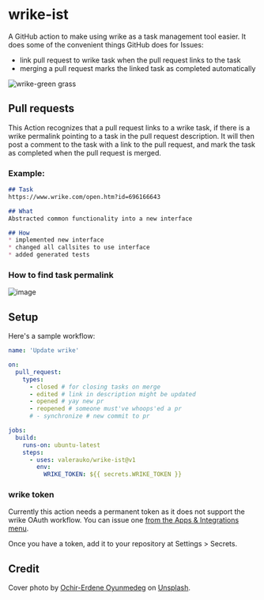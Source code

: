 # wrike-ist

A GitHub action to make using wrike as a task management tool easier. It does some of the convenient things GitHub does for Issues:

* link pull request to wrike task when the pull request links to the task
* merging a pull request marks the linked task as completed automatically

![wrike-green grass](https://repository-images.githubusercontent.com/370986019/438bfa00-bee4-11eb-86c2-03452b4e91f4)

## Pull requests

This Action recognizes that a pull request links to a wrike task, if there is a wrike permalink pointing to a task in the pull request description. It will then post a comment to the task with a link to the pull request, and mark the task as completed when the pull request is merged.

### Example:

```markdown
## Task
https://www.wrike.com/open.htm?id=696166643

## What
Abstracted common functionality into a new interface

## How
* implemented new interface
* changed all callsites to use interface
* added generated tests
```

### How to find task permalink

![image](https://user-images.githubusercontent.com/6322484/119765500-56a3c780-beee-11eb-8af6-c2d4085682f2.png)


## Setup

Here's a sample workflow:

```yaml
name: 'Update wrike'

on:
  pull_request:
    types:
      - closed # for closing tasks on merge
      - edited # link in description might be updated
      - opened # yay new pr
      - reopened # someone must've whoops'ed a pr
      # - synchronize # new commit to pr

jobs:
  build:
    runs-on: ubuntu-latest
    steps:
      - uses: valerauko/wrike-ist@v1
        env:
          WRIKE_TOKEN: ${{ secrets.WRIKE_TOKEN }}
```

### wrike token

Currently this action needs a permanent token as it does not support the wrike OAuth workflow. You can issue one [from the Apps & Integrations menu](https://help.wrike.com/hc/en-us/community/posts/211849065-Get-Started-with-Wrike-s-API).

Once you have a token, add it to your repository at Settings > Secrets.

## Credit

Cover photo by <a href="https://unsplash.com/@chiklad?utm_source=unsplash&utm_medium=referral&utm_content=creditCopyText">Ochir-Erdene Oyunmedeg</a> on <a href="https://unsplash.com/s/photos/grass?utm_source=unsplash&utm_medium=referral&utm_content=creditCopyText">Unsplash</a>.
